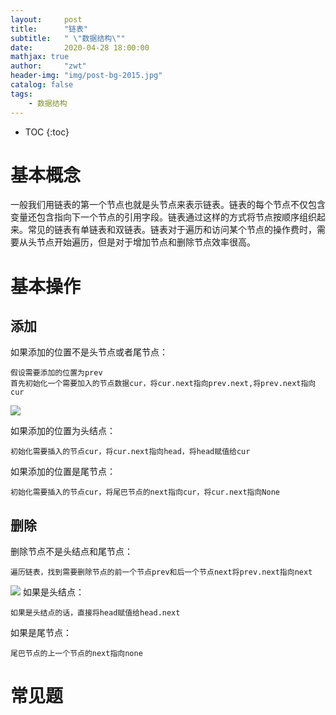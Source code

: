 ```yaml
---
layout:     post
title:      "链表"
subtitle:   " \"数据结构\""
date:       2020-04-28 18:00:00
mathjax: true
author:     "zwt"
header-img: "img/post-bg-2015.jpg"
catalog: false
tags:
    - 数据结构
---
```

* TOC
{:toc}
# 基本概念

一般我们用链表的第一个节点也就是头节点来表示链表。链表的每个节点不仅包含变量还包含指向下一个节点的引用字段。链表通过这样的方式将节点按顺序组织起来。常见的链表有单链表和双链表。链表对于遍历和访问某个节点的操作费时，需要从头节点开始遍历，但是对于增加节点和删除节点效率很高。

# 基本操作

## 添加
如果添加的位置不是头节点或者尾节点：
```
假设需要添加的位置为prev
首先初始化一个需要加入的节点数据cur，将cur.next指向prev.next,将prev.next指向cur
```
![](https://zwt0204.github.io//img/添加链表.png)

如果添加的位置为头结点：
```
初始化需要插入的节点cur，将cur.next指向head，将head赋值给cur
```

如果添加的位置是尾节点：
```
初始化需要插入的节点cur，将尾巴节点的next指向cur，将cur.next指向None
```

## 删除
删除节点不是头结点和尾节点：
```
遍历链表，找到需要删除节点的前一个节点prev和后一个节点next将prev.next指向next
```
![](https://zwt0204.github.io//img/删除链表.png)
如果是头结点：
```
如果是头结点的话，直接将head赋值给head.next
```

如果是尾节点：
```
尾巴节点的上一个节点的next指向none
```

# 常见题
